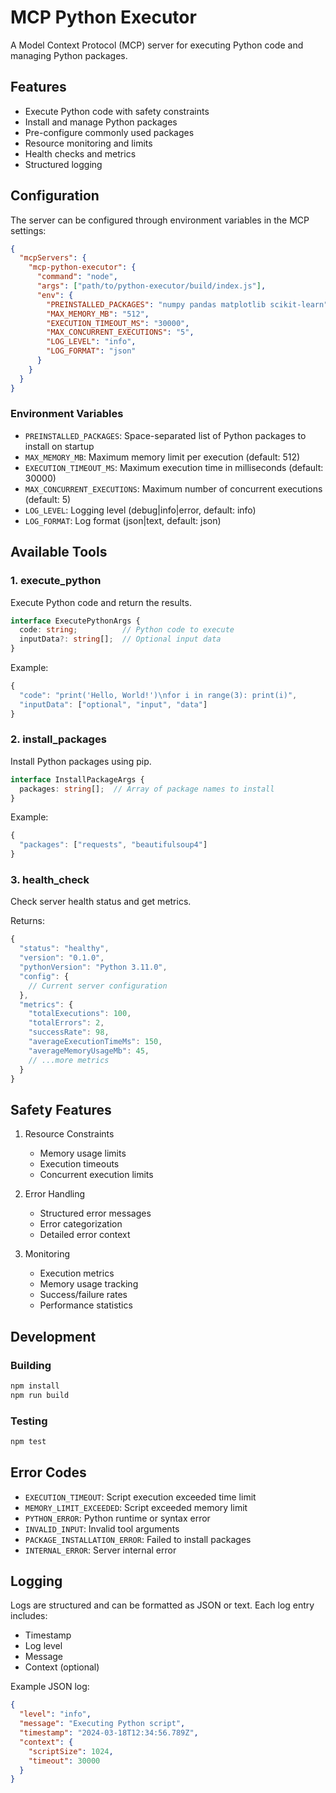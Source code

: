 # MCP Python Executor

A Model Context Protocol (MCP) server for executing Python code and managing Python packages.

## Features

- Execute Python code with safety constraints
- Install and manage Python packages
- Pre-configure commonly used packages
- Resource monitoring and limits
- Health checks and metrics
- Structured logging

## Configuration

The server can be configured through environment variables in the MCP settings:

```json
{
  "mcpServers": {
    "mcp-python-executor": {
      "command": "node",
      "args": ["path/to/python-executor/build/index.js"],
      "env": {
        "PREINSTALLED_PACKAGES": "numpy pandas matplotlib scikit-learn",
        "MAX_MEMORY_MB": "512",
        "EXECUTION_TIMEOUT_MS": "30000",
        "MAX_CONCURRENT_EXECUTIONS": "5",
        "LOG_LEVEL": "info",
        "LOG_FORMAT": "json"
      }
    }
  }
}
```

### Environment Variables

- `PREINSTALLED_PACKAGES`: Space-separated list of Python packages to install on startup
- `MAX_MEMORY_MB`: Maximum memory limit per execution (default: 512)
- `EXECUTION_TIMEOUT_MS`: Maximum execution time in milliseconds (default: 30000)
- `MAX_CONCURRENT_EXECUTIONS`: Maximum number of concurrent executions (default: 5)
- `LOG_LEVEL`: Logging level (debug|info|error, default: info)
- `LOG_FORMAT`: Log format (json|text, default: json)

## Available Tools

### 1. execute_python

Execute Python code and return the results.

```typescript
interface ExecutePythonArgs {
  code: string;          // Python code to execute
  inputData?: string[];  // Optional input data
}
```

Example:

```javascript
{
  "code": "print('Hello, World!')\nfor i in range(3): print(i)",
  "inputData": ["optional", "input", "data"]
}
```

### 2. install_packages

Install Python packages using pip.

```typescript
interface InstallPackageArgs {
  packages: string[];  // Array of package names to install
}
```

Example:

```javascript
{
  "packages": ["requests", "beautifulsoup4"]
}
```

### 3. health_check

Check server health status and get metrics.

Returns:

```javascript
{
  "status": "healthy",
  "version": "0.1.0",
  "pythonVersion": "Python 3.11.0",
  "config": {
    // Current server configuration
  },
  "metrics": {
    "totalExecutions": 100,
    "totalErrors": 2,
    "successRate": 98,
    "averageExecutionTimeMs": 150,
    "averageMemoryUsageMb": 45,
    // ...more metrics
  }
}
```

## Safety Features

1. Resource Constraints
   - Memory usage limits
   - Execution timeouts
   - Concurrent execution limits

2. Error Handling
   - Structured error messages
   - Error categorization
   - Detailed error context

3. Monitoring
   - Execution metrics
   - Memory usage tracking
   - Success/failure rates
   - Performance statistics

## Development

### Building

```bash
npm install
npm run build
```

### Testing

```bash
npm test
```

## Error Codes

- `EXECUTION_TIMEOUT`: Script execution exceeded time limit
- `MEMORY_LIMIT_EXCEEDED`: Script exceeded memory limit
- `PYTHON_ERROR`: Python runtime or syntax error
- `INVALID_INPUT`: Invalid tool arguments
- `PACKAGE_INSTALLATION_ERROR`: Failed to install packages
- `INTERNAL_ERROR`: Server internal error

## Logging

Logs are structured and can be formatted as JSON or text. Each log entry includes:

- Timestamp
- Log level
- Message
- Context (optional)

Example JSON log:

```json
{
  "level": "info",
  "message": "Executing Python script",
  "timestamp": "2024-03-18T12:34:56.789Z",
  "context": {
    "scriptSize": 1024,
    "timeout": 30000
  }
}
